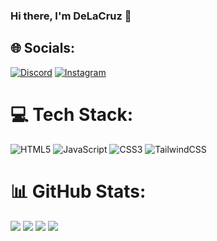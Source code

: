 ### Hi there, I'm DeLaCruz 👋
## 🌐 Socials: 
[![Discord](https://img.shields.io/badge/Discord-%237289DA.svg?logo=discord&logoColor=white)](https://discord.gg/DeLaCruz#5811) [![Instagram](https://img.shields.io/badge/Instagram-%23E4405F.svg?logo=Instagram&logoColor=white)](https://instagram.com/lvsantiago) 
# 💻 Tech Stack: 
![HTML5](https://img.shields.io/badge/html5-%23E34F26.svg?style=for-the-badge&logo=html5&logoColor=white) ![JavaScript](https://img.shields.io/badge/javascript-%23323330.svg?style=for-the-badge&logo=javascript&logoColor=%23F7DF1E) ![CSS3](https://img.shields.io/badge/css3-%231572B6.svg?style=for-the-badge&logo=css3&logoColor=white) ![TailwindCSS](https://img.shields.io/badge/tailwindcss-%2338B2AC.svg?style=for-the-badge&logo=tailwind-css&logoColor=white)  
# 📊 GitHub Stats:
![](https://github-readme-stats.vercel.app/api?username=DeLxCruz&theme=monokai&hide_border=false&include_all_commits=true&count_private=false)
![](https://github-readme-streak-stats.herokuapp.com/?user=DeLxCruz&theme=monokai&hide_border=false)
![](https://github-readme-stats.vercel.app/api/top-langs/?username=DeLxCruz&theme=monokai&hide_border=false&include_all_commits=true&count_private=false&layout=compact)
[![](https://visitcount.itsvg.in/api?id=DeLxCruz&icon=5&color=0)](https://visitcount.itsvg.in)
